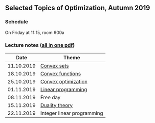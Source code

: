 ## Selected Topics of Optimization, Autumn 2019

### Schedule

On Friday at 11:15, room 600a

### Lecture notes ([all in one pdf](./autumn-2019/notes/main.pdf))

**Date** | **Theme**
---- | -----
11.10.2019 | [Convex sets](./autumn-2019/notes/convex_sets.pdf)
18.10.2019 | [Convex functions](./autumn-2019/notes/convex_functions.pdf)
25.10.2019 | [Convex optimization](./autumn-2019/notes/convex_optimization.pdf)
01.11.2019 | [Linear programming](./autumn-2019/notes/linear_programming.pdf)
08.11.2019 | Free day
15.11.2019 | [Duality theory](./autumn-2019/notes/duality_theory.pdf)
22.11.2019 | Integer linear programming

